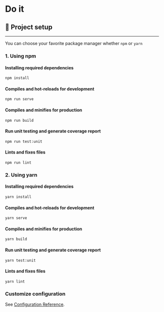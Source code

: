 # Do it

## 🚀 Project setup
---
You can choose your favorite package manager whether `npm` or `yarn`
### 1. Using npm
#### Installing required dependencies 
```
npm install
```

#### Compiles and hot-reloads for development
```
npm run serve
```

#### Compiles and minifies for production
```
npm run build
```

#### Run unit testing and generate coverage report
```
npm run test:unit
```

#### Lints and fixes files
```
npm run lint
```

### 2. Using yarn
#### Installing required dependencies 
```
yarn install
```

#### Compiles and hot-reloads for development
```
yarn serve
```

#### Compiles and minifies for production
```
yarn build
```

#### Run unit testing and generate coverage report
```
yarn test:unit
```

#### Lints and fixes files
```
yarn lint
```

### Customize configuration
See [Configuration Reference](https://cli.vuejs.org/config/).
